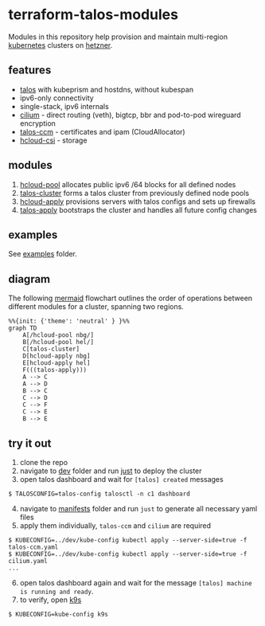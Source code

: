 # terraform-talos-modules
Modules in this repository help provision and maintain multi-region [kubernetes](https://kubernetes.io) clusters on [hetzner](https://www.hetzner.com).

## features
- [talos](https://www.talos.dev) with kubeprism and hostdns, without kubespan
- ipv6-only connectivity
- single-stack, ipv6 internals
- [cilium](https://cilium.io) - direct routing (veth), bigtcp, bbr and pod-to-pod wireguard encryption
- [talos-ccm](https://github.com/siderolabs/talos-cloud-controller-manager) - certificates and ipam (CloudAllocator)
- [hcloud-csi](https://github.com/hetznercloud/csi-driver) - storage

## modules
1. [hcloud-pool](modules/hcloud-pool) allocates public ipv6 /64 blocks for all defined nodes
2. [talos-cluster](modules/talos-cluster) forms a talos cluster from previously defined node pools
3. [hcloud-apply](modules/hcloud-apply) provisions servers with talos configs and sets up firewalls
4. [talos-apply](modules/talos-apply) bootstraps the cluster and handles all future config changes

## examples
See [examples](examples) folder.

## diagram
The following [mermaid](https://github.com/mermaid-js/mermaid) flowchart outlines the order of operations between different modules for a cluster, spanning two regions.

```mermaid
%%{init: {'theme': 'neutral' } }%%
graph TD
    A[/hcloud-pool nbg/]
    B[/hcloud-pool hel/]
    C[talos-cluster]
    D[hcloud-apply nbg]
    E[hcloud-apply hel]
    F(((talos-apply)))
    A --> C
    A --> D
    B --> C
    C --> D
    C --> F
    C --> E
    B --> E
```

## try it out
1. clone the repo
2. navigate to [dev](dev) folder and run [just](https://github.com/casey/just) to deploy the cluster
3. open talos dashboard and wait for `[talos] created` messages
```console
$ TALOSCONFIG=talos-config talosctl -n c1 dashboard
```
4. navigate to [manifests](manifests) folder and run `just` to generate all necessary yaml files
5. apply them individually, `talos-ccm` and `cilium` are required
```console
$ KUBECONFIG=../dev/kube-config kubectl apply --server-side=true -f talos-ccm.yaml
$ KUBECONFIG=../dev/kube-config kubectl apply --server-side=true -f cilium.yaml
...
```
6. open talos dashboard again and wait for the message `[talos] machine is running and ready`.
7. to verify, open [k9s](https://k9scli.io/)
```console
$ KUBECONFIG=kube-config k9s
```
